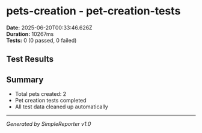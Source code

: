 # pets-creation - pet-creation-tests

**Date:** 2025-06-20T00:33:46.626Z  
**Duration:** 10267ms  
**Tests:** 0 (0 passed, 0 failed)

## Test Results



## Summary

- Total pets created: 2
- Pet creation tests completed
- All test data cleaned up automatically

---
*Generated by SimpleReporter v1.0*
